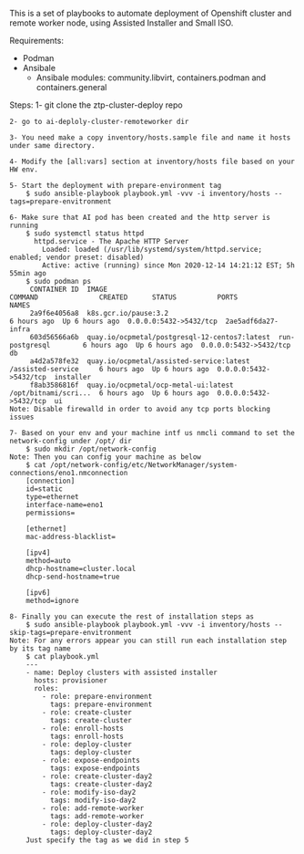 This is a set of playbooks to automate deployment of Openshift cluster and remote worker node, using Assisted Installer
and Small ISO.

Requirements:

- Podman
- Ansibale
    - Ansibale modules: community.libvirt, containers.podman and containers.general

Steps:
    1- git clone the ztp-cluster-deploy repo

    2- go to ai-deploly-cluster-remoteworker dir

    3- You need make a copy inventory/hosts.sample file and name it hosts under same directory.

    4- Modify the [all:vars] section at inventory/hosts file based on your HW env.

    5- Start the deployment with prepare-environment tag
        $ sudo ansible-playbook playbook.yml -vvv -i inventory/hosts --tags=prepare-envitronment

    6- Make sure that AI pod has been created and the http server is running 
        $ sudo systemctl status httpd
          httpd.service - The Apache HTTP Server
            Loaded: loaded (/usr/lib/systemd/system/httpd.service; enabled; vendor preset: disabled)
            Active: active (running) since Mon 2020-12-14 14:21:12 EST; 5h 55min ago
        $ sudo podman ps
         CONTAINER ID  IMAGE                                          COMMAND               CREATED      STATUS          PORTS                   NAMES
         2a9f6e4056a8  k8s.gcr.io/pause:3.2                                                 6 hours ago  Up 6 hours ago  0.0.0.0:5432->5432/tcp  2ae5adf6da27-infra
         603d56566a6b  quay.io/ocpmetal/postgresql-12-centos7:latest  run-postgresql        6 hours ago  Up 6 hours ago  0.0.0.0:5432->5432/tcp  db
         a4d2a578fe32  quay.io/ocpmetal/assisted-service:latest       /assisted-service     6 hours ago  Up 6 hours ago  0.0.0.0:5432->5432/tcp  installer
         f8ab3586816f  quay.io/ocpmetal/ocp-metal-ui:latest           /opt/bitnami/scri...  6 hours ago  Up 6 hours ago  0.0.0.0:5432->5432/tcp  ui
    Note: Disable firewalld in order to avoid any tcp ports blocking issues

    7- Based on your env and your machine intf us nmcli command to set the network-config under /opt/ dir
        $ sudo mkdir /opt/network-config
    Note: Then you can config your machine as below
        $ cat /opt/network-config/etc/NetworkManager/system-connections/eno1.nmconnection 
        [connection]
        id=static
        type=ethernet
        interface-name=eno1
        permissions=
        
        [ethernet]
        mac-address-blacklist=
        
        [ipv4]
        method=auto
        dhcp-hostname=cluster.local
        dhcp-send-hostname=true
        
        [ipv6]
        method=ignore

    8- Finally you can execute the rest of installation steps as 
        $ sudo ansible-playbook playbook.yml -vvv -i inventory/hosts --skip-tags=prepare-envitronment
    Note: For any errors appear you can still run each installation step by its tag name
        $ cat playbook.yml 
        ---
        - name: Deploy clusters with assisted installer
          hosts: provisioner
          roles:
            - role: prepare-environment
              tags: prepare-environment
            - role: create-cluster
              tags: create-cluster
            - role: enroll-hosts
              tags: enroll-hosts
            - role: deploy-cluster
              tags: deploy-cluster
            - role: expose-endpoints
              tags: expose-endpoints
            - role: create-cluster-day2
              tags: create-cluster-day2
            - role: modify-iso-day2
              tags: modify-iso-day2
            - role: add-remote-worker
              tags: add-remote-worker
            - role: deploy-cluster-day2
              tags: deploy-cluster-day2
        Just specify the tag as we did in step 5


